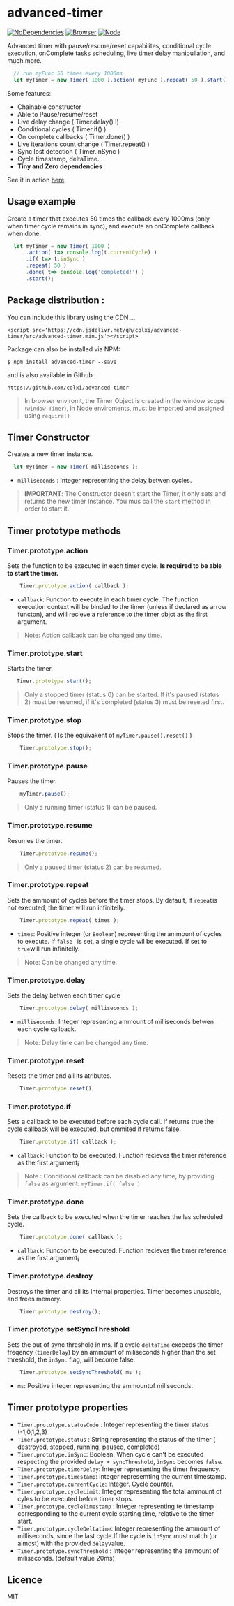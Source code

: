 
# advanced-timer
[![NoDependencies](https://img.shields.io/badge/dependencies-none-green.svg)](https://github.com/colxi/midi-parser-js)
[![Browser](https://img.shields.io/badge/browser-compatible-blue.svg)](https://github.com/colxi/midi-parser-js)
[![Node](https://img.shields.io/badge/node-compatible-brightgreen.svg)](https://www.npmjs.com/package/midi-parser-js)

Advanced timer with pause/resume/reset capabilites, conditional cycle execution, onComplete tasks scheduling, live timer delay manipullation, and much more.

```javascript
  // run myFunc 50 times every 1000ms
  let myTimer = new Timer( 1000 ).action( myFunc ).repeat( 50 ).start();
```
Some features:
- Chainable constructor 
- Able to Pause/resume/reset 
- Live delay change ( Timer.delay() I)
- Conditional cycles ( Timer.if() )
- On complete callbacks ( Timer.done() )
- Live iterations count change ( Timer.repeat() )
- Sync lost detection ( Timer.inSync )
- Cycle timestamp, deltaTime...
- **Tiny and Zero dependencies**

See it in action [here](https://colxi.github.io/advanced-timer/demo/demo-browser-fancy.html).

## Usage example

Create a timer that executes 50 times the callback every 1000ms (only when timer cycle remains in sync), and execute an onComplete callback when done.

```javascript
  let myTimer = new Timer( 1000 )
      .action( t=> console.log(t.currentCycle) )
      .if( t=> t.inSync )
      .repeat( 50 )
      .done( t=> console.log('completed!') )
      .start();
```

## Package distribution :
You can include this library using the CDN ...

```
<script src='https://cdn.jsdelivr.net/gh/colxi/advanced-timer/src/advanced-timer.min.js'></script>
```


Package can also be installed via NPM:

```
$ npm install advanced-timer --save
```

and is also available in Github :

```
https://github.com/colxi/advanced-timer
```

> In browser enviromt, the Timer Object is created in the window scope (`window.Timer`), in Node enviroments, must be imported and assigned using `require()`


## Timer Constructor

Creates a new timer instance.

```javascript
  let myTimer = new Timer( milliseconds );
```

- `milliseconds` : Integer representing the delay betwen cycles.

> **IMPORTANT**: The Constructor deesn't start the Timer, it only sets and returns the new timer Instance. You mus call the `start` method in order to start it.


## Timer prototype methods

### Timer.prototype.action
Sets the function to be executed in each timer cycle. **Is required to be able to start the timer.**
```javascript
    Timer.prototype.action( callback );
```

- `callback`: Function to execute in each timer cycle. The function execution context will be binded to the timer (unless if declared as arrow functon), and will recieve a reference to the timer objct as the first argument.

> Note: Action callback can be changed any time.


### Timer.prototype.start
Starts the timer. 

```javascript
   Timer.prototype.start();
```
> Only a stopped timer (status 0) can be started. If it's paused (status 2)  must be resumed, if it's completed (status 3) must be reseted first.


### Timer.prototype.stop
Stops the timer. ( Is the equivakent of `myTimer.pause().reset()` )

```javascript
    Timer.prototype.stop();
```

### Timer.prototype.pause
Pauses the timer.

```javascript
    myTimer.pause();
```
> Only a running timer (status 1) can be paused.

### Timer.prototype.resume
Resumes the timer.

```javascript
    Timer.prototype.resume();
```


> Only a paused timer (status 2) can be resumed.


### Timer.prototype.repeat
Sets the ammount of cycles before the timer stops. By default, if `repeat`is not executed, the timer will run infinitelly. 
```javascript
    Timer.prototype.repeat( times );
```
- `times`:  Positive integer (or `Boolean`) representing the ammount of cycles to execute. If `false ` is set, a single cycle wil be executed. If set to `true`will run infinitelly.

> Note: Can be changed any time.


### Timer.prototype.delay
Sets the delay betwen each timer cycle

```javascript
    Timer.prototype.delay( milliseconds );
```
- `milliseconds`: Integer representing ammount of milliseconds betwen each cycle callback.

> Note: Delay time can be changed any time.

### Timer.prototype.reset
Resets the timer and all its atributes.

```javascript
    Timer.prototype.reset();
```


### Timer.prototype.if
Sets a callback to be executed before each cycle call. If returns true the cycle callback will be executed, but ommited if returns false.

```javascript
    Timer.prototype.if( callback );
```
- `callback`: Function to be executed. Function recieves the timer reference as the first argument¡

> Note : Conditional callback can be disabled any time, by providing `false` as argument: `myTimer.if( false ) `


### Timer.prototype.done
Sets the callback to be executed when the timer reaches the las scheduled cycle.

```javascript
    Timer.prototype.done( callback );
```
- `callback`: Function to be executed. Function recieves the timer reference as the first argument¡

### Timer.prototype.destroy
Destroys the timer and all its internal properties. Timer becomes unusable, and frees memory.
```javascript
    Timer.prototype.destroy();
```

### Timer.prototype.setSyncThreshold
Sets the out of sync threshold in ms. If a cycle `deltaTime` exceeds the timer freqency (`timerDelay`) by an ammount of miliseconds higher than the set threshold, the `inSync` flag, will become false.
```javascript
    Timer.prototype.setSyncThreshold( ms );
```
- `ms`: Positive integer representing the ammountof miliseconds.


## Timer prototype properties

- `Timer.prototype.statusCode` : Integer representing the timer status (-1,0,1,2,3)
- `Timer.prototype.status` : String representing the status of the timer ( destroyed, stopped, running, paused, completed)
- `Timer.prototype.inSync`: Boolean. When cycle can't be executed respecting the provided `delay + syncThreshold`, `ìnSync` becomes `false`.
- `Timer.prototype.timerDelay`: Integer representing the timer frequency.
- `Timer.prototype.timestamp`: Integer represemting the current timestamp.
- `Timer.prototype.currentCycle`: Integer. Cycle counter.
- `Timer.prototype.cycleLimit`: Integer representing the total ammount of cyles to be executed before timer stops.
- `Timer.prototype.cycleTimestamp` : Integer representing te timestamp corresponding to the current cycle starting time, relative to the timer start.
- `Timer.prototype.cycleDeltatime`: Integer representing the ammount of milliseconds, since the last cycle.If the cycle is `ìnSync` must match (or almost) with the provided `delay`value.
- `Timer.prototype.syncThreshold` : Integer representing the ammount of miliseconds. (default value 20ms)


## Licence 
MIT
